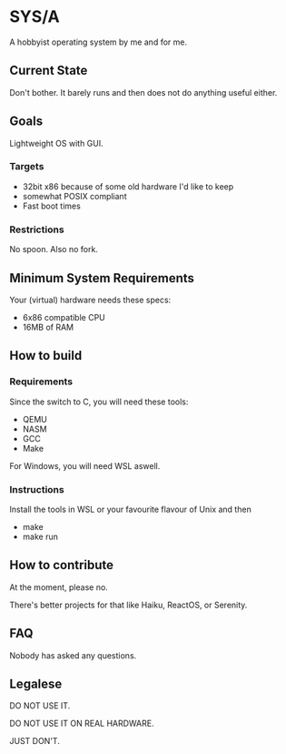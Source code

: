 # SYS/A
A hobbyist operating system by me and for me.


## Current State
Don't bother. It barely runs and then does not do anything useful either.


## Goals
Lightweight OS with GUI.

### Targets
* 32bit x86 because of some old hardware I'd like to keep
* somewhat POSIX compliant
* Fast boot times

### Restrictions
No spoon. Also no fork.


## Minimum System Requirements
Your (virtual) hardware needs these specs:
* 6x86 compatible CPU
* 16MB of RAM


## How to build

### Requirements
Since the switch to C, you will need these tools:
* QEMU
* NASM
* GCC
* Make

For Windows, you will need WSL aswell.


### Instructions
Install the tools in WSL or your favourite flavour of Unix and then
* make
* make run


## How to contribute

At the moment, please no.

There's better projects for that like Haiku, ReactOS, or Serenity.


## FAQ

Nobody has asked any questions.


## Legalese

DO NOT USE IT.

DO NOT USE IT ON REAL HARDWARE.

JUST DON'T.



